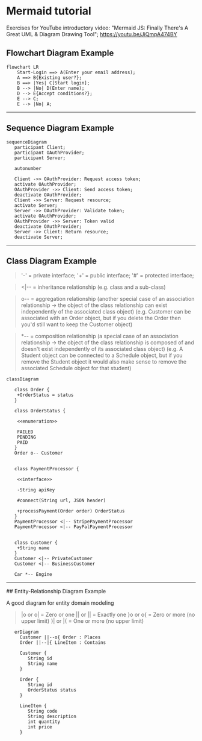 
# Mermaid tutorial
Exercises for YouTube introductory video: "Mermaid JS: Finally There's A Great UML & Diagram Drawing Tool"; https://youtu.be/JiQmpA474BY

## Flowchart Diagram Example

```mermaid
flowchart LR
    Start-Login ==> A(Enter your email address);
    A ==> B{Existing user?};
    B ==> |Yes| C[Start login];
    B --> |No| D(Enter name);
    D --> E{Accept conditions?};
    E --> C;
    E --> |No| A;
```

<hr>

## Sequence Diagram Example

```mermaid
sequenceDiagram
   participant Client;
   participant OAuthProvider;
   participant Server;

   autonumber

   Client ->> OAuthProvider: Request access token;
   activate OAuthProvider;
   OAuthProvider ->> Client: Send access token;
   deactivate OAuthProvider;
   Client ->> Server: Request resource;
   activate Server;
   Server ->> OAuthProvider: Validate token;
   activate OAuthProvider;
   OAuthProvider ->> Server: Token valid
   deactivate OAuthProvider;
   Server ->> Client: Return resource;
   deactivate Server;
```

<hr>

## Class Diagram Example

> '-' = private interface;
> '+' = public interface;
> '#' = protected interface;

> <|-- = inheritance relationship (e.g. class and a sub-class)

> o-- = aggregation relationship (another special case of an association relationship -> the object of the class relationship can exist independently of the associated class object) (e.g. Customer can be associated with an Order object, but if you delete the Order then you'd still want to keep the Customer object)

> *-- = composition relationship (a special case of an association relationship -> the object of the class relationship is composed of and doesn't exist independently of its associated class object) (e.g. A Student object can be connected to a Schedule object, but if you remove the Student object it would also make sense to remove the associated Schedule object for that student)

```mermaid
classDiagram

   class Order {
    +OrderStatus = status
   }

   class OrderStatus {
    
    <<enumeration>>
    
    FAILED
    PENDING
    PAID
   }
   Order o-- Customer


   class PaymentProcessor {
    
    <<interface>>
    
    -String apiKey
    
    #connect(String url, JSON header)

    +processPayment(Order order) OrderStatus
   }
   PaymentProcessor <|-- StripePaymentProcessor
   PaymentProcessor <|-- PayPalPaymentProcessor


   class Customer {
    +String name
   }
   Customer <|-- PrivateCustomer
   Customer <|-- BusinessCustomer

   Car *-- Engine
```

<hr>
## Entity-Relationship Diagram Example

A good diagram for entity domain modeling

> |o or o| = Zero or one
> || or || = Exactly one
> }o or o{ = Zero or more (no upper limit)
> }| or |{ = One or more (no upper limit)

```mermaid
   erDiagram 
     Customer ||--o{ Order : Places
     Order ||--|{ LineItem : Contains

     Customer {
        String id
        String name
     }

     Order {
        String id
        OrderStatus status
     }

     LineItem {
        String code
        String description
        int quantity
        int price
     }
```
